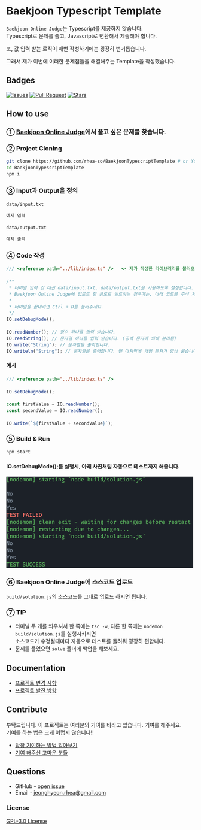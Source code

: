 # Baekjoon Typescript Template

`Baekjoon Online Judge`는 Typescript를 제공하지 않습니다.  
Typescript로 문제를 풀고, Javascript로 변환해서 제출해야 합니다.  

또, 값 입력 받는 로직이 매번 작성하기에는 굉장히 번거롭습니다.

그래서 제가 이번에 이러한 문제점들을 해결해주는 Template을 작성했습니다.

## Badges

<!-- Badges -->
[![Issues](https://img.shields.io/github/issues/rhea-so/BaekjoonTypescriptTemplate)](https://github.com/rhea-so/BaekjoonTypescriptTemplate/issues)
[![Pull Request](https://img.shields.io/github/issues-pr/rhea-so/BaekjoonTypescriptTemplate)](https://github.com/rhea-so/BaekjoonTypescriptTemplate/pulls)
[![Stars](https://img.shields.io/github/stars/rhea-so/BaekjoonTypescriptTemplate)](https://github.com/rhea-so/BaekjoonTypescriptTemplate)

## How to use

### ① [Baekjoon Online Judge](https://www.acmicpc.net/problemset)에서 풀고 싶은 문제를 찾습니다.

### ② Project Cloning

```sh
git clone https://github.com/rhea-so/BaekjoonTypescriptTemplate # or Your Forked Repository URL
cd BaekjoonTypescriptTemplate
npm i
```

### ③ Input과 Output을 정의

`data/input.txt`

```txt
예제 입력
```

`data/output.txt`

```txt
예제 출력
```

### ④ Code 작성

```typescript
/// <reference path="../lib/index.ts" />   <- 제가 작성한 라이브러리를 불러오는 코드입니다. IO 기능을 사용할 수 있습니다.

/**
 * 터미널 입력 값 대신 data/input.txt, data/output.txt을 사용하도록 설정합니다.  
 * Baekjoon Online Judge에 업로드 할 용도로 빌드하는 경우에는, 아래 코드를 주석 처리 해주셔야 합니다.
 * 
 * 터미널을 끝내려면 Ctrl + D를 눌러주세요.
 */
IO.setDebugMode();

IO.readNumber(); // 정수 하나를 입력 받습니다.
IO.readString(); // 문자열 하나를 입력 받습니다. (공백 문자에 의해 분리됨)
IO.write("String"); // 문자열을 출력합니다.
IO.writeln("String"); // 문자열을 출력합니다. 맨 마지막에 개행 문자가 항상 붙습니다.
```

#### 예시

```typescript
/// <reference path="../lib/index.ts" />

IO.setDebugMode();

const firstValue = IO.readNumber();
const secondValue = IO.readNumber();

IO.write(`${firstValue + secondValue}`);
```

### ⑤ Build & Run

```sh
npm start
```

#### IO.setDebugMode();를 실행시, 아래 사진처럼 자동으로 테스트까지 해줍니다.

<img src="images/test.png" alt="drawing" width="500"/>

### ⑥ Baekjoon Online Judge에 소스코드 업로드 

`build/solution.js`의 소스코드를 그대로 업로드 하시면 됩니다.

### ⑦ TIP

* 터미널 두 개를 띄우셔서 한 쪽에는 `tsc -w`, 다른 한 쪽에는 `nodemon build/solution.js`를 실행시키시면  
  소스코드가 수정될때마다 자동으로 테스트를 돌려줘 굉장히 편합니다.
* 문제를 풀었으면 `solve` 폴더에 백업을 해보세요.

## Documentation

* [프로젝트 변경 사항](https://github.com/rhea-so/BaekjoonTypescriptTemplate/blob/main/CHANGELOG.md)
* [프로젝트 발전 방향](https://github.com/rhea-so/BaekjoonTypescriptTemplate/blob/main/ROADMAP.md)

## Contribute

부탁드립니다. 이 프로젝트는 여러분의 기여를 바라고 있습니다. 기여를 해주세요.  
기여를 하는 법은 크게 어렵지 않습니다!!

* [당장 기여하는 방법 알아보기](https://github.com/rhea-so/BaekjoonTypescriptTemplate/blob/main/CONTRIBUTING.md)
* [기여 해주신 고마운 분들](https://github.com/rhea-so/BaekjoonTypescriptTemplate/blob/main/CONTRIBUTORS.md)

## Questions

* GitHub - [open issue](https://github.com/rhea-so/BaekjoonTypescriptTemplate/issues)
* Email - [jeonghyeon.rhea@gmail.com](mailto:jeonghyeon.rhea@gmail.com?subject=[GitHub]%20Project%20Moon%20Community-Question)

### License

[GPL-3.0 License](https://github.com/rhea-so/BaekjoonTypescriptTemplate/blob/main/LICENSE)